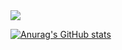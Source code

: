 <img src="https://capsule-render.vercel.app/api?type=venom&color=7ea5ac&height=150&section=header&text=Call%20me%20yuha122.&strokeWidth=1&stroke=5f848a&fontColor=ffffff&fontSize=90"/>

[![Anurag's GitHub stats](https://github-readme-stats.vercel.app/api?username=yuha122&show_icons=true&title_color=1c93a8&icon_color=1c93a8&ring_color=127c8f&theme=catppuccin_latte)](https://github.com/anuraghazra/github-readme-stats)


